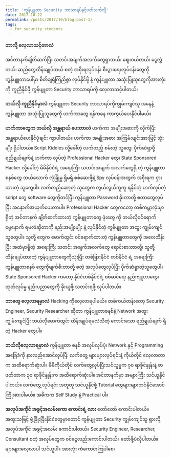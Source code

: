 ```yaml
---
title: 'ကွန်ပျူတာ Security ဘာသာရပ်နှင့်ပတ်သက်လို့'
date: 2017-10-22
permalink: /posts/2017/19/blog-post-1/
tags:
  - for_security_students
---
```

**ဘာလို့ လေ့လာသင့်တာလဲ**

အင်တာနက်ချိတ်ဆက်ပြီး သတင်းအချက်အလက်တွေရှာတယ်၊ ဈေး၀ယ်တယ်၊ ငွေလွှဲတယ်၊ ဆည်တွေထိန်းချုပ်တယ် စတဲ့ အစိုးရလုပ်ငန်း စီးပွားရေးလုပ်ငန်းတွေကို ကွန်ပျူတာပေါ်မှာ စိတ်ချရုံကြည်စွာ လုပ်နိုင်ဖို့ နဲ့ ကွန်ပျူတာ အသုံးပြုသူတွေကိုအားလုံးကို ကူညီနိုင်ဖို့ ကွန်ပျူတာ Security ဘာသာရပ်ကို လေ့လာသင့်ပါတယ်။

**ဘယ်လို ကူညီနိုင်မှာလဲ**
ကွန်ပျူတာ Security ဘာသာရပ်ကိုကျွမ်းကျင်သူ အနေနဲ့ ကွန်ပျူတာ အသုံးပြုသူတွေကို ဟက်ကာတွေ ရန်ကနေ ကာကွယ်ပေးနိုင်ပါမယ်။

**ဟက်ကာတွေက ဘယ်လို အန္တရာယ် ပေးတာလဲ**
ဟက်ကာ အမျိုးအစားကို လိုက်ပြီး အန္တရာယ်ပေးနိုင်ပုံချင်း ကွာပါတယ်။ ဟက်ကာ အမျိုးအစား အကြမ်းဖျင်းအားဖြင့် သုံးမျိုး ရှိပါတယ်။ Script Kiddies လို့ခေါ်တဲ့ လက်တည့် စမ်းတဲ့ သူတွေ၊ ပိုက်ဆံရှာဖို့ ရည်ရွယ်ချက်နဲ့ ဟက်ကာ လုပ်တဲ့ Professional Hacker တွေ၊ State Sponsored Hacker လို့ခေါ်တဲ့ မိမိနိုင်ငံရဲ့ အရေးကြီး သတင်းအချက် အလက်တွေရှိ တဲ့ ကွန်ပျူတာ စနစ်တွေ ဘယ်လောက် လုံခြုံမှု ရှိမရှိ စစ်ဆေးဖို့နဲ့ Spy လုပ်ငန်းအတွက် အစိုးရက ငှားထားတဲ့ သူတွေပါ။ လက်တည့်ဆော့တဲ့ သူတွေက လွယ်လွယ်ကူကူ ရနိုင်တဲ့ ဟက်လုပ်တဲ့ script တွေ software တွေကိုတင်ပြီး ကွန်ပျူတာ Password ခိုးတာတို့ စတာတွေလုပ်ပြီး အနှောက်အယှက်ပေးတာပါ။ Professional Hacker တွေကတော့ တစ်ကမ္ဘာလုံးမှာ ရှိတဲ့ အင်တာနက် ချိတ်ဆက်ထားတဲ့ ကွန်ပျူတာတွေ ဖုံးတွေ ကို ဘယ်လို၀င်ရောက် မွှေနှောက် ရမလဲဆိုတာကို နည်းအမျိုးမျိုး နဲ့ လုပ်နိုင်တဲ့ ကွန်ပျူတာ အထူး ကျွမ်းကျင်သူတွေပါ။ သူတို့ တွေက ဖောက်ထွင်း ၀င်ရောက်ထာ:တဲ့ ကွန်ပျူတာတွေကို အဝေးထိန်းပြီး အထဲမှာရှိတဲ့ အရေးကြီ: သတင်း အချက်အလက်တွေ ရောင်းစားတာတို့၊ သူတို့ထိန်းချုပ်ထားတဲ့ ကွန်ပျူတာတွေကိုသုံးပြီး တစ်ခြားနိုင်ငံ တစ်နိုင်ငံ ရဲ့ အရေးကြီး ကွန်ပျူတာစနစ် တွေကိုဖျက်စီးတာတို့ စတဲ့ အလုပ်တွေလုပ်ပြီး ပိုက်ဆံရှာတဲ့သူတွေပါ။ State Sponsored Hacker ကတော့ နိုင်ငံတစ်နိုင်ငံရဲ့ စစ်ဆင်ရေး နည်းဗျူဟာတွေ၊ ထုတ်လုပ်မှု နည်းပညာတွေကို ခိုးယူဖို့ သတင်းရဖို့ လုပ်ပါတယ်။

**ဘာတွေ လေ့လာရမှာလဲ**
Hacking ကိုလေ့လာရပါမယ်။ တစ်ကယ်တန်းတော့ Security Engineer, Security Researcher ဆိုတာ ကွန်ပျူတာစနစ်နဲ့ Network အထူးကျွမ်းကျင်ပြီး ဘယ်လိုဖောက်ထွင်း ထိန်းချုပ်ရမလဲသိတဲ့ ကောင်းသော ရည်ရွယ်ချက် ရှိတဲ့ Hacker တွေပါ။

**ဘယ်လိုလေ့လာရမှာလဲ**
ကွန်ပျူတာ စနစ် အလုပ်လုပ်ပုံ၊ Network နှင့် Programming အခြေခံကို နားလည်အောင်လုပ်ပြီ: လက်တွေ့ များများလုပ်ရင်းနဲ့ ကိုယ်တိုင် လေ့လာတာက အထိရောက်ဆုံးပါ။ မိမိကိုယ်တိုင် လက်တွေ့လုပ်ပြီးသင်ယူမှုက ၇၀ ရာခိုင်နှုန်းနဲ့ စာဖတ်တာက ၃၀ ရာခိုင်နှုန်းက အထိရောက်ဆုံးပါ။ အင်တာနက်မှာ အများကြီး သင်ယူနိုင်ပါတယ်။ လက်တွေ့ လုပ်ရင်း အတူတူ သင်ယူနိုင်ဖို့ Tutorial တွေများများတင်နိုင်အောင် ကြိုးစားပါမယ်။ အဓိကက Self Study နဲ့ Practical ပါ။

**အလုပ်အကိုင် အခွင့်အလမ်းကော ကောင်းရဲ့ လား**
တော်တော် ကောင်းပါတယ်။ အထူးသဖြင့် ဖွံ့ဖြိုးပြီးနိုင်ငံတွေမှာတောင် ကွန်ပျူတာ Security ကျွမ်းကျင်သူ ရှားလို့ အလုပ်အကိုင် အခွင့်အလမ်း ကောင်းပါတယ်။ Security Engineer, Researcher, Consultant စတဲ့ အလုပ်တွေက ၀င်ငွေလည်းကောင်းပါတယ်။ တော်ဖို့ပဲလိုပါတယ်။ များများလေ့လာပါ သင်ယူပါ။ အားလုံး ကံကောင်းကြပါစေ။